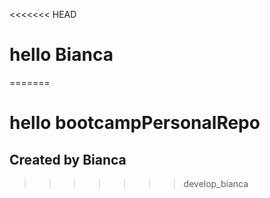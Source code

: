<<<<<<< HEAD
# hello Bianca 
=======
# hello bootcampPersonalRepo
## Created by Bianca 
>>>>>>> develop_bianca
